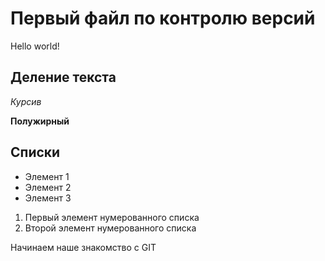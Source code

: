 # Первый файл по контролю версий

Hello world!

## Деление текста

*Курсив*

**Полужирный**

## Списки

* Элемент 1
* Элемент 2
* Элемент 3

1. Первый элемент нумерованного списка
2. Второй элемент  нумерованного списка

Начинаем наше знакомство с GIT
